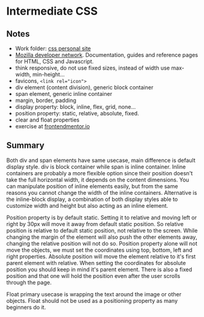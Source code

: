 # Intermediate CSS

## Notes

- Work folder: [css personal site](../css%20personal%20site/)
- [Mozilla developer network](https://developer.mozilla.org/en-US/). Documentation, guides and reference pages for HTML, CSS and Javascript.
- think responsive, do not use fixed sizes, instead of width use max-width, min-height...
- favicons, `<link rel="icon">`
- div element (content division), generic block container
- span element, generic inline container
- margin, border, padding
- display property: block, inline, flex, grid, none...
- position property: static, relative, absolute, fixed.
- clear and float properties
- exercise at [frontendmentor.io](https://www.frontendmentor.io/home)

## Summary

Both div and span elements have same usecase, main difference is default display style. div is block container while span is inline container. Inline containers are probably a more flexible option since their position doesn't take the full horizontal width, it depends on the content dimensions. You can manipulate position of inline elements easily, but from the same reasons you cannot change the width of the inline containers. Alternative is the inline-block display, a combination of both display styles able to customize width and height but also acting as an inline element.

Position property is by default static. Setting it to relative and moving left or right by 30px will move it away from default static position. So relative position is relative to default static position, not relative to the screen. While changing the margin of the element will also push the other elements away, changing the relative position will not do so. Position property alone will not move the objects, we must set the coordinates using top, bottom, left and right properties. Absolute position will move the element relative to it's first parent element with relative. When setting the coordinates for absolute position you should keep in mind it's parent element. There is also a fixed position and that one will hold the position even after the user scrolls through the page.

Float primary usecase is wrapping the text around the image or other objects. Float should not be used as a positioning property as many beginners do it.
